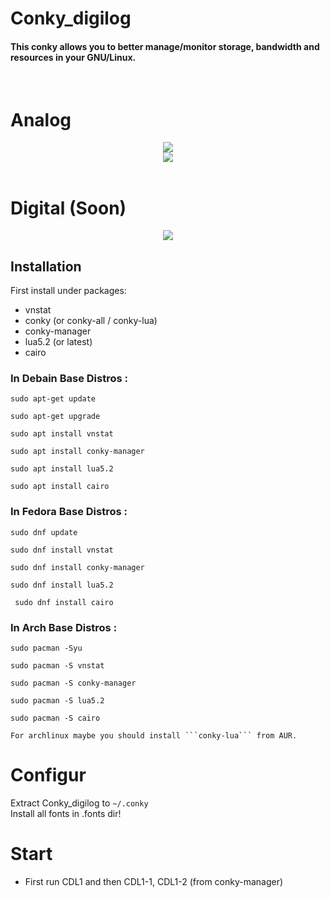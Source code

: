#  Conky_digilog <br/>
<h4>This conky allows you to better manage/monitor  storage, bandwidth and resources in your GNU/Linux. </h4><br/>

# Analog <br/>
<div align="center"><a href=""><img src="http://s8.picofile.com/file/8352588468/sc.png"></a></div>
<div align="center"><a href=""><img src="http://s9.picofile.com/file/8352585384/coccccc.gif"></a></div><br/>

# Digital (Soon) <br/>
<div align="center"><a href="Soon"><img src="http://s9.picofile.com/file/8352637484/Screenshot_from_2019_02_12_02_47_17.jpg"></a></div>



## Installation
First install under packages:
- vnstat
- conky (or conky-all / conky-lua)
- conky-manager
- lua5.2 (or latest)
- cairo

###  In Debain Base Distros :
	
	
    sudo apt-get update 
 
    sudo apt-get upgrade

    sudo apt install vnstat 

    sudo apt install conky-manager
    
    sudo apt install lua5.2
    
    sudo apt install cairo
    
 	
### In Fedora Base Distros :

    sudo dnf update

    sudo dnf install vnstat

    sudo dnf install conky-manager
    
    sudo dnf install lua5.2
    
     sudo dnf install cairo
	
### In Arch Base Distros :
	
	sudo pacman -Syu
	
	sudo pacman -S vnstat
	
	sudo pacman -S conky-manager
	
	sudo pacman -S lua5.2
	
	sudo pacman -S cairo
	
 `For archlinux maybe you should install ```conky-lua``` from AUR.`
# Configur 
Extract Conky_digilog to `~/.conky` <br/>
Install all fonts in .fonts dir!
# Start 
- First run CDL1 and then CDL1-1, CDL1-2 (from conky-manager)
 
